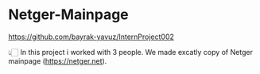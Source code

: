 # Netger-Mainpage
https://github.com/bayrak-yavuz/InternProject002



👆🏻 In this project i worked with 3 people. We made excatly copy of Netger mainpage (https://netger.net).
